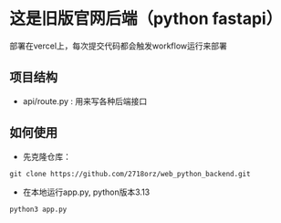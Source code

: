 # 这是旧版官网后端（python fastapi）

部署在vercel上，每次提交代码都会触发workflow运行来部署

## 项目结构

- api/route.py : 用来写各种后端接口

## 如何使用

- 先克隆仓库：

``` git
git clone https://github.com/2718orz/web_python_backend.git
```

- 在本地运行app.py, python版本3.13

``` bash
python3 app.py
```
